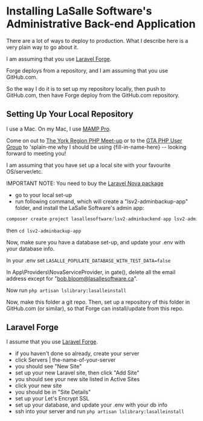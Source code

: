 # Installing LaSalle Software's Administrative Back-end Application 

There are a lot of ways to deploy to production. What I describe here is a very plain way to go about it.

I am assuming that you use [Laravel Forge](https://forge.laravel.com). 

Forge deploys from a repository, and I am assuming that you use GitHub.com. 

So the way I do it is to set up my repository locally, then push to GitHub.com, then have Forge deploy from the GitHub.com repository. 


## Setting Up Your Local Repository

I use a Mac. On my Mac, I use [MAMP Pro](https://www.mamp.info/en/mamp-pro/). 

Come on out to [The York Region PHP Meet-up](https://www.meetup.com/York-Region-PHP-User-Group/) or to the [GTA PHP User Group](https://www.meetup.com/GTA-PHP-User-Group-Toronto/) to 'splain-me why I should be using {fill-in-name-here} -- looking forward to meeting you!

I am assuming that you have set up a local site with your favourite OS/server/etc. 

IMPORTANT NOTE: You need to buy the [Laravel Nova package](https://nova.laravel.com)

- go to your local set-up
- run following command, which will create a "lsv2-adminbackup-app" folder, and install the LaSalle Software's admin app:

```php
composer create-project lasallesoftware/lsv2-adminbackend-app lsv2-adminbackup-app 
```

then ```cd lsv2-adminbackup-app ``` 

Now, make sure you have a database set-up, and update your .env with your database info.

In your .env set ```LASALLE_POPULATE_DATABASE_WITH_TEST_DATA=false```

In App\Providers\NovaServiceProvider, in gate(), delete all the email address except for "bob.bloom@lasallesoftware.ca".

Now run ```php artisan lslibrary:lasalleinstall```

Now, make this folder a git repo. Then, set up a repository of this folder in GitHub.com (or similar), so that Forge can install/update from this repo.

## Laravel Forge

I assume that you use [Laravel Forge](https://forge.laravel.com).

- if you haven't done so already, create your server
- click Servers | the-name-of-your-server
- you should see "New Site"
- set up your new Laravel site, then click "Add Site"
- you should see your new site listed in Active Sites
- click your new site
- you should be in "Site Details"
- set up your Let's Encrypt SSL
- set up your database, and update your .env with your db info
- ssh into your server and run ```php artisan lslibrary:lasalleinstall```


